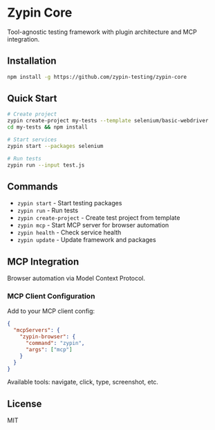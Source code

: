 # Zypin Core

Tool-agnostic testing framework with plugin architecture and MCP integration.

## Installation

```bash
npm install -g https://github.com/zypin-testing/zypin-core
```

## Quick Start

```bash
# Create project
zypin create-project my-tests --template selenium/basic-webdriver
cd my-tests && npm install

# Start services
zypin start --packages selenium

# Run tests
zypin run --input test.js
```

## Commands

- `zypin start` - Start testing packages
- `zypin run` - Run tests
- `zypin create-project` - Create test project from template
- `zypin mcp` - Start MCP server for browser automation
- `zypin health` - Check service health
- `zypin update` - Update framework and packages

## MCP Integration

Browser automation via Model Context Protocol.

### MCP Client Configuration

Add to your MCP client config:

```json
{
  "mcpServers": {
    "zypin-browser": {
      "command": "zypin",
      "args": ["mcp"]
    }
  }
}
```

Available tools: navigate, click, type, screenshot, etc.

## License

MIT
